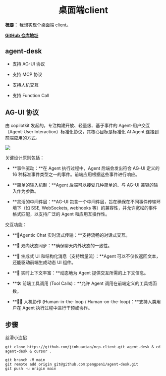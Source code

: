 <h1 align="center" id="桌面端client">桌面端client</h1>

**概要：** 我想实现个桌面端 client。

[**GitHub 仓库地址**](https://github.com/pengpen1/agent-desk)

## agent-desk

- 支持 AG-UI 协议

- 支持 MCP 协议

- 支持人机交互

- 支持 Function Call

## AG-UI 协议

由 copilotkit 发起的，专注构建开放、轻量级、基于事件的 Agent-用户交互（Agent-User Interaction）标准化协议，其核心目标是标准化 AI Agent 连接到前端应用的方式。

![](https://cdn.jsdelivr.net/gh/pengpen1/blog-images/agui.png)

关键设计原则包括：

- **事件驱动：**在 Agent 执行过程中，Agent 后端会发出符合 AG-UI 定义的 16 种标准事件类型之一的事件。前端应用根据这些事件进行响应。

- **简单的输入机制：**Agent 后端可以接受几种简单的、与 AG-UI 兼容的输入作为参数。

- **灵活的中间件层：**AG-UI 包含一个中间件层，旨在确保在不同事件传输环境下（如 SSE, WebSockets, webhooks 等）的兼容性，并允许宽松的事件格式匹配，以支持广泛的 Agent 和应用互操作性。

交互功能：

- **💬Agentic Chat 实时流式传输：**支持流畅的对话式交互。

- **🔄 双向状态同步：**确保聊天内外状态的一致性。

- **🧩 生成式 UI 和结构化消息（支持增量流）：**Agent 可以不仅仅返回文本，还能驱动前端生成动态 UI 组件。

- **🧠 实时上下文丰富：**动态地为 Agent 提供交互所需的上下文信息。

- **🛠️ 前端工具调用 (Tool Calls)：**允许 Agent 调用在前端定义的工具或函数。

- **🧑‍💻 人机协作 (Human-in-the-loop / Human-on-the-loop)：**支持人类用户在 Agent 执行过程中进行干预或协作。

## 步骤

丝滑小连招

```shell
git clone https://github.com/jinhuaxiao/mcp-client.git agent-desk & cd agent-desk & cursor .

git branch -M main
git remote add origin git@github.com:pengpen1/agent-desk.git
git push -u origin main
```
